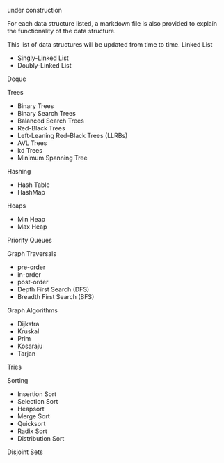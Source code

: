under construction

For each data structure listed, a markdown file is also provided to explain the functionality of the data structure.

This list of data structures will be updated from time to time.
Linked List
- Singly-Linked List
- Doubly-Linked List

Deque

Trees
- Binary Trees
- Binary Search Trees
- Balanced Search Trees
- Red-Black Trees
- Left-Leaning Red-Black Trees (LLRBs)
- AVL Trees
- kd Trees
- Minimum Spanning Tree

Hashing
- Hash Table
- HashMap

Heaps
- Min Heap
- Max Heap

Priority Queues

Graph Traversals 
- pre-order
- in-order
- post-order
- Depth First Search (DFS)
- Breadth First Search (BFS)

Graph Algorithms
- Dijkstra
- Kruskal
- Prim
- Kosaraju
- Tarjan

Tries

Sorting
- Insertion Sort
- Selection Sort
- Heapsort
- Merge Sort
- Quicksort
- Radix Sort
- Distribution Sort

Disjoint Sets



